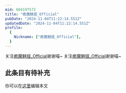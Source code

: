 ```yaml
---
mid: 604197572
title: "癒魔魅娅_Official"
pubDate: "2024-11-04T11:22:14.551Z"
updatedDate: "2024-11-04T11:22:14.551Z"
profile:
  {
    Nickname: ["癒魔魅娅_Official"],
  }
---
```


关注[癒魔魅娅_Official](https://space.bilibili.com/604197572)谢谢喵~ 关注[癒魔魅娅_Official](https://space.bilibili.com/604197572)谢谢喵~

## 此条目有待补充
你可以在[这里](https://github.com/Yuhanawa/VTuber.ICU-Content/edit/master/v/癒魔魅娅_Official/index.md)编辑本文

